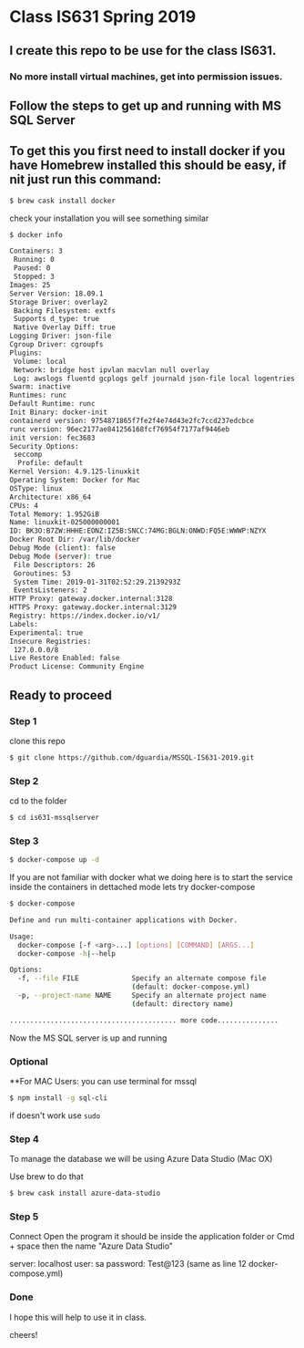 # Class IS631 Spring 2019

## I create this repo to be use for the class IS631.

### No more install virtual machines, get into permission issues.

## Follow the steps to get up and running with MS SQL Server
## To get this you first need to install docker if you have Homebrew installed this should be easy, if nit just run this command:

```bash
$ brew cask install docker
```
check your installation you will see something similar

```bash
$ docker info

Containers: 3
 Running: 0
 Paused: 0
 Stopped: 3
Images: 25
Server Version: 18.09.1
Storage Driver: overlay2
 Backing Filesystem: extfs
 Supports d_type: true
 Native Overlay Diff: true
Logging Driver: json-file
Cgroup Driver: cgroupfs
Plugins:
 Volume: local
 Network: bridge host ipvlan macvlan null overlay
 Log: awslogs fluentd gcplogs gelf journald json-file local logentries splunk syslog
Swarm: inactive
Runtimes: runc
Default Runtime: runc
Init Binary: docker-init
containerd version: 9754871865f7fe2f4e74d43e2fc7ccd237edcbce
runc version: 96ec2177ae841256168fcf76954f7177af9446eb
init version: fec3683
Security Options:
 seccomp
  Profile: default
Kernel Version: 4.9.125-linuxkit
Operating System: Docker for Mac
OSType: linux
Architecture: x86_64
CPUs: 4
Total Memory: 1.952GiB
Name: linuxkit-025000000001
ID: BK3O:B7ZW:HHHE:EONZ:IZ5B:SNCC:74MG:BGLN:ONWD:FQ5E:WWWP:NZYX
Docker Root Dir: /var/lib/docker
Debug Mode (client): false
Debug Mode (server): true
 File Descriptors: 26
 Goroutines: 53
 System Time: 2019-01-31T02:52:29.2139293Z
 EventsListeners: 2
HTTP Proxy: gateway.docker.internal:3128
HTTPS Proxy: gateway.docker.internal:3129
Registry: https://index.docker.io/v1/
Labels:
Experimental: true
Insecure Registries:
 127.0.0.0/8
Live Restore Enabled: false
Product License: Community Engine

```
## Ready to proceed


### Step 1

clone this repo
```bash
$ git clone https://github.com/dguardia/MSSQL-IS631-2019.git
```

### Step 2
cd to the folder

```bash
$ cd is631-mssqlserver

```
### Step 3

```bash
$ docker-compose up -d
```

If you are not familiar with docker what we doing here is to start the service inside the containers in dettached mode lets try docker-compose

```bash
$ docker-compose

Define and run multi-container applications with Docker.

Usage:
  docker-compose [-f <arg>...] [options] [COMMAND] [ARGS...]
  docker-compose -h|--help

Options:
  -f, --file FILE             Specify an alternate compose file
                              (default: docker-compose.yml)
  -p, --project-name NAME     Specify an alternate project name
                              (default: directory name)

......................................... more code...............
```

Now the MS SQL server is up and running

### Optional

**For MAC Users: you can use terminal for mssql
```bash
$ npm install -g sql-cli
```
if doesn't work use `sudo`


### Step 4
To manage the database we will be using Azure Data Studio (Mac OX)

Use brew to do that

```bash
$ brew cask install azure-data-studio
```
### Step 5
Connect
Open the program it should be inside the application folder
or Cmd + space then the name "Azure Data Studio"

server: localhost
user: sa
password: Test@123 (same as line 12 docker-compose.yml)

### Done

I hope this will help to use it in class.

cheers!